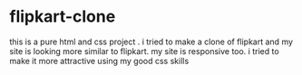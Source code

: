 # flipkart-clone
this is a pure html and css project . i tried to make a clone of flipkart and my site is looking more similar to flipkart. my site is responsive too. i tried to make it more attractive using my good css skills

